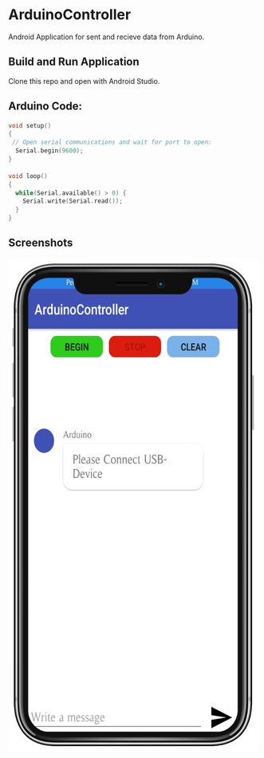 # ArduinoController
Android Application for sent and recieve data from Arduino.

## Build and Run Application
Clone this repo and open with Android Studio.

## Arduino Code:

```c
void setup()
{  
 // Open serial communications and wait for port to open:
  Serial.begin(9600);
}

void loop()
{
  while(Serial.available() > 0) {
    Serial.write(Serial.read());
  }
}

```
## Screenshots
![Screenshot 1](https://github.com/Anooppandikashala/ArduinoController/blob/master/ScreenshotOne.png)

